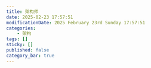 ```yaml
---
title: 架构师
date: 2025-02-23 17:57:51
modificationDate: 2025 February 23rd Sunday 17:57:51
categories: 
	- 架构
tags: []
sticky: []
published: false
category_bar: true
---
```


